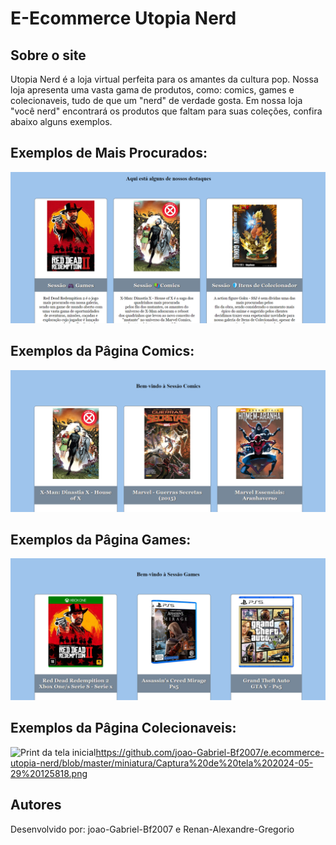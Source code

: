 # E-Ecommerce Utopia Nerd

## Sobre o site

Utopia Nerd é a loja virtual perfeita para os amantes da cultura pop.
Nossa loja apresenta uma vasta gama de produtos, como: comics, games e colecionaveis,
tudo de que um "nerd" de verdade gosta.
Em nossa loja "você nerd" encontrará os produtos que faltam para suas coleções, confira abaixo alguns exemplos.

## Exemplos de Mais Procurados:
![Print da tela inicial](https://github.com/joao-Gabriel-Bf2007/e.ecommerce-utopia-nerd/blob/master/miniatura/Captura%20de%20tela%202024-05-29%20124434.png)

## Exemplos da Pâgina Comics:
![Print da tela inicial](https://github.com/joao-Gabriel-Bf2007/e.ecommerce-utopia-nerd/blob/master/miniatura/Captura%20de%20tela%202024-05-29%20125705.png)

## Exemplos da Pâgina Games:
![Print da tela inicial](https://github.com/joao-Gabriel-Bf2007/e.ecommerce-utopia-nerd/blob/master/miniatura/Captura%20de%20tela%202024-05-29%20125743.png)

## Exemplos da Pâgina Colecionaveis:
![Print da tela inicial]()https://github.com/joao-Gabriel-Bf2007/e.ecommerce-utopia-nerd/blob/master/miniatura/Captura%20de%20tela%202024-05-29%20125818.png

## Autores

Desenvolvido por: joao-Gabriel-Bf2007 e Renan-Alexandre-Gregorio